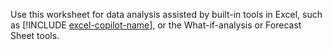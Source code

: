Use this worksheet for data analysis assisted by built-in tools in Excel, such as [!INCLUDE [excel-copilot-name](excel-copilot-name.md)], or the What-if-analysis or Forecast Sheet tools.